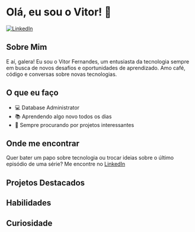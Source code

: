 # Olá, eu sou o Vitor! 👋

[![LinkedIn](https://img.shields.io/badge/-Vitor%20Fernandes-blue?style=flat-square&logo=Linkedin&logoColor=white&link=https://www.linkedin.com/in/vitorrfernandes/)](https://www.linkedin.com/in/vitorrfernandes/)

## Sobre Mim

E aí, galera! Eu sou o Vitor Fernandes, um entusiasta da tecnologia sempre em busca de novos desafios e oportunidades de aprendizado. Amo café, código e conversas sobre novas tecnologias.

## O que eu faço

- 💻 Database Administrator 
- 📚 Aprendendo algo novo todos os dias
- 🚀 Sempre procurando por projetos interessantes

## Onde me encontrar

Quer bater um papo sobre tecnologia ou trocar ideias sobre o último episódio de uma série? Me encontre no [LinkedIn](https://www.linkedin.com/in/vitorrfernandes/) 

## Projetos Destacados



## Habilidades



## Curiosidade


